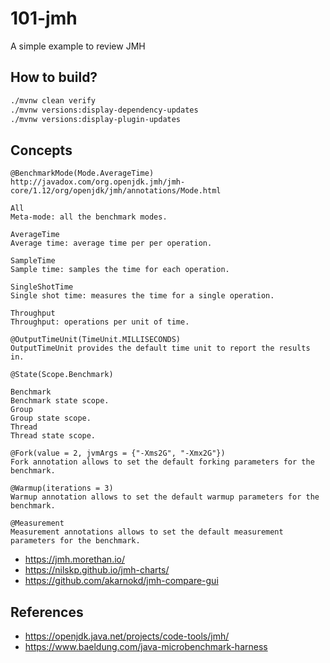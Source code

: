 # 101-jmh

A simple example to review JMH

## How to build?

```bash
./mvnw clean verify
./mvnw versions:display-dependency-updates
./mvnw versions:display-plugin-updates
```

## Concepts

```
@BenchmarkMode(Mode.AverageTime)
http://javadox.com/org.openjdk.jmh/jmh-core/1.12/org/openjdk/jmh/annotations/Mode.html

All
Meta-mode: all the benchmark modes.

AverageTime
Average time: average time per per operation.

SampleTime
Sample time: samples the time for each operation.

SingleShotTime
Single shot time: measures the time for a single operation.

Throughput
Throughput: operations per unit of time.

@OutputTimeUnit(TimeUnit.MILLISECONDS)
OutputTimeUnit provides the default time unit to report the results in.

@State(Scope.Benchmark)

Benchmark
Benchmark state scope.
Group
Group state scope.
Thread
Thread state scope.

@Fork(value = 2, jvmArgs = {"-Xms2G", "-Xmx2G"})
Fork annotation allows to set the default forking parameters for the benchmark.

@Warmup(iterations = 3)
Warmup annotation allows to set the default warmup parameters for the benchmark.

@Measurement
Measurement annotations allows to set the default measurement parameters for the benchmark.

```

- https://jmh.morethan.io/
- https://nilskp.github.io/jmh-charts/
- https://github.com/akarnokd/jmh-compare-gui

## References

- https://openjdk.java.net/projects/code-tools/jmh/
- https://www.baeldung.com/java-microbenchmark-harness
